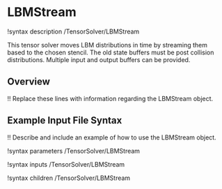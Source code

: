 # LBMStream

!syntax description /TensorSolver/LBMStream

This tensor solver moves LBM distributions in time by streaming them based to the chosen stencil. The old state buffers must be post collision distributions. Multiple input and output buffers can be provided.

## Overview

!! Replace these lines with information regarding the LBMStream object.

## Example Input File Syntax

!! Describe and include an example of how to use the LBMStream object.

!syntax parameters /TensorSolver/LBMStream

!syntax inputs /TensorSolver/LBMStream

!syntax children /TensorSolver/LBMStream

